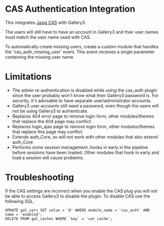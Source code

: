 CAS Authentication Integration
====

This integrates [Jasig CAS](http://www.jasig.org/cas) with Gallery3.

The users will still have to have an account in Gallery3 and their user names must match the user name used with CAS.

To automatically create missing users, create a custom module that handles the 'cas_auth_missing_user' event. This event
receives a single parameter containing the missing user name.

Limitations
====

* The admin re-authentication is disabled while using the cas_auth plugin since the user probably won't know what their
  Gallery3 password is. For security, it's advisable to have separate user/administrator accounts.
* Gallery3 user accounts still need a password, even though the users will not be using Gallery3 to authenticate.
* Replaces 404 error page to remove login form, other modules/themes that replace the 404 page may conflict.
* Replaces login_ajax page to remove login form, other modules/themes that replace this page may conflict.
* Extends auth_Core, so will not work with other modules that also extend auth_Core
* Performs some session management, hooks in early in the pipeline before sessions have been loaded.
  Other modules that hook in early and load a session will cause problems.

Troubleshooting
====

If the CAS settings are incorrect when you enable the CAS plug you will not be able to access Gallery3 to disable the
plugin. To disable CAS use the following SQL.

    UPDATE gal_vars SET value = '0' WHERE module_name = 'cas_auth' AND name = 'enabled';
    DELETE FROM gal_caches WHERE `key` = 'var_cache';
